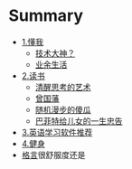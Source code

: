 # Summary

* [1.懂我](intro.md)
    * [技术大神？](job.md)
    * [业余生活](life.md)
* [2.读书]()
    * [清醒思考的艺术](readbooks/thingk.md)
    * [曾国藩](readbooks/zgf.md)
    * [随机漫步的傻瓜](readbooks/sjmb.md)
    * [巴菲特给儿女的一生忠告](readbooks/bft.md)
* [3.英语学习软件推荐](commendapp.md)
* [4.健身](healthy.md)
* [格言](README.md)很舒服度还是
